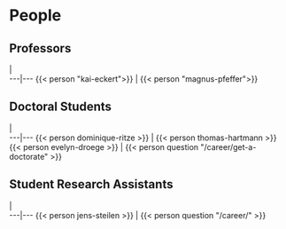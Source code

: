 # People

## Professors
   |   
---|---
{{< person "kai-eckert">}} | {{< person "magnus-pfeffer">}}

## Doctoral Students

   |   
---|---
{{< person dominique-ritze >}}  | {{< person thomas-hartmann >}}
{{< person evelyn-droege >}}  | {{< person question  "/career/get-a-doctorate" >}}


## Student Research Assistants

   |   
---|---
{{< person jens-steilen >}}  | {{< person question   "/career/" >}}


